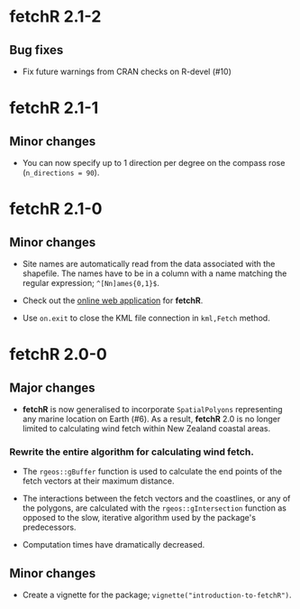 # fetchR 2.1-2

## Bug fixes

* Fix future warnings from CRAN checks on R-devel (#10)

# fetchR 2.1-1

## Minor changes

* You can now specify up to 1 direction per degree on the compass rose 
(`n_directions = 90`).

# fetchR 2.1-0

## Minor changes

* Site names are automatically read from the data associated with the shapefile.
  The names have to be in a column with a name matching the regular expression;
  `^[Nn]ames{0,1}$`.
  
* Check out the 
  [online web application](http://windfetch.cer.auckland.ac.nz/) for **fetchR**.

* Use `on.exit` to close the KML file connection in `kml,Fetch` method.

# fetchR 2.0-0

## Major changes

* **fetchR** is now generalised to incorporate `SpatialPolyons` representing any
marine location on Earth (#6). As a result, **fetchR** 2.0 is no longer limited 
to calculating wind fetch within New Zealand coastal areas.

### Rewrite the entire algorithm for calculating wind fetch. 

* The `rgeos::gBuffer` function is used to calculate the end points of the fetch 
vectors at their maximum distance.

* The interactions between the fetch vectors and the coastlines, or any of the 
polygons, are calculated with the `rgeos::gIntersection` function as opposed to
the slow, iterative algorithm used by the package's predecessors.

* Computation times have dramatically decreased.

## Minor changes

* Create a vignette for the package; `vignette("introduction-to-fetchR")`.
